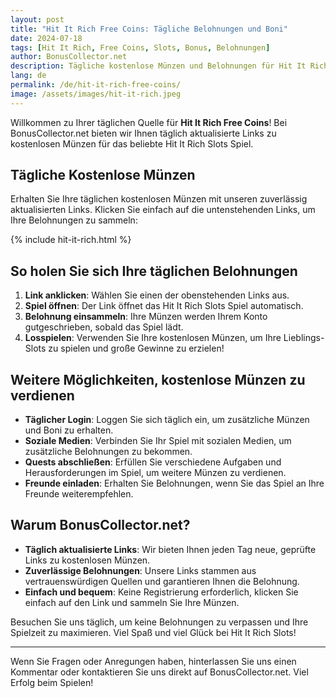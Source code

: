 ```yaml
---
layout: post
title: "Hit It Rich Free Coins: Tägliche Belohnungen und Boni"
date: 2024-07-18
tags: [Hit It Rich, Free Coins, Slots, Bonus, Belohnungen]
author: BonusCollector.net
description: Tägliche kostenlose Münzen und Belohnungen für Hit It Rich! Holen Sie sich jetzt Ihre kostenlosen Münzen und spielen Sie Ihre Lieblings-Slotspiele.
lang: de
permalink: /de/hit-it-rich-free-coins/
image: /assets/images/hit-it-rich.jpeg
---
```


Willkommen zu Ihrer täglichen Quelle für **Hit It Rich Free Coins**! Bei BonusCollector.net bieten wir Ihnen täglich aktualisierte Links zu kostenlosen Münzen für das beliebte Hit It Rich Slots Spiel.

## Tägliche Kostenlose Münzen

Erhalten Sie Ihre täglichen kostenlosen Münzen mit unseren zuverlässig aktualisierten Links. Klicken Sie einfach auf die untenstehenden Links, um Ihre Belohnungen zu sammeln:

{% include hit-it-rich.html %}

## So holen Sie sich Ihre täglichen Belohnungen

1. **Link anklicken**: Wählen Sie einen der obenstehenden Links aus.
2. **Spiel öffnen**: Der Link öffnet das Hit It Rich Slots Spiel automatisch.
3. **Belohnung einsammeln**: Ihre Münzen werden Ihrem Konto gutgeschrieben, sobald das Spiel lädt.
4. **Losspielen**: Verwenden Sie Ihre kostenlosen Münzen, um Ihre Lieblings-Slots zu spielen und große Gewinne zu erzielen!

## Weitere Möglichkeiten, kostenlose Münzen zu verdienen

- **Täglicher Login**: Loggen Sie sich täglich ein, um zusätzliche Münzen und Boni zu erhalten.
- **Soziale Medien**: Verbinden Sie Ihr Spiel mit sozialen Medien, um zusätzliche Belohnungen zu bekommen.
- **Quests abschließen**: Erfüllen Sie verschiedene Aufgaben und Herausforderungen im Spiel, um weitere Münzen zu verdienen.
- **Freunde einladen**: Erhalten Sie Belohnungen, wenn Sie das Spiel an Ihre Freunde weiterempfehlen.

## Warum BonusCollector.net?

- **Täglich aktualisierte Links**: Wir bieten Ihnen jeden Tag neue, geprüfte Links zu kostenlosen Münzen.
- **Zuverlässige Belohnungen**: Unsere Links stammen aus vertrauenswürdigen Quellen und garantieren Ihnen die Belohnung.
- **Einfach und bequem**: Keine Registrierung erforderlich, klicken Sie einfach auf den Link und sammeln Sie Ihre Münzen.

Besuchen Sie uns täglich, um keine Belohnungen zu verpassen und Ihre Spielzeit zu maximieren. Viel Spaß und viel Glück bei Hit It Rich Slots!

---

Wenn Sie Fragen oder Anregungen haben, hinterlassen Sie uns einen Kommentar oder kontaktieren Sie uns direkt auf BonusCollector.net. Viel Erfolg beim Spielen!